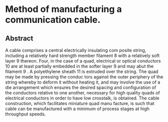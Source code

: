 # Method of manufacturing a communication cable.

## Abstract
A cable comprises a central electrically insulating com posite string, including a relatively hard strength member filament 8 with a relatively soft layer 9 thereon. Four, in the case of a quad, electrical or optical conductors 10 are at least partially embedded in the softer layer 9 and may abut the filament 9 . A polyethylene sheath 11 is extruded over the string. The quad may be made by pressing the conduc tors against the outer periphery of the string whereby to deform it without heating it, and may involve the use of a die arrangement which ensures the desired spacing and configuration of the conductors relative to one another, necessary for high quality quads of electrical conductors in order to have low crosstalk, is obtained. The cable construction, which facilitates miniature quad manu facture, is such that cable can be manufactured with a minimum of process stages at high throughput speeds.